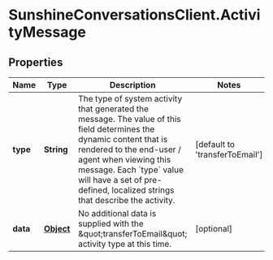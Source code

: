 # SunshineConversationsClient.ActivityMessage

## Properties

Name | Type | Description | Notes
------------ | ------------- | ------------- | -------------
**type** | **String** | The type of system activity that generated the message. The value of this field determines the dynamic content that is rendered to the end-user / agent when viewing this message. Each &#x60;type&#x60; value will have a set of pre-defined, localized strings that describe the activity. | [default to &#39;transferToEmail&#39;]
**data** | [**Object**](.md) | No additional data is supplied with the \&quot;transferToEmail\&quot; activity type at this time. | [optional] 


